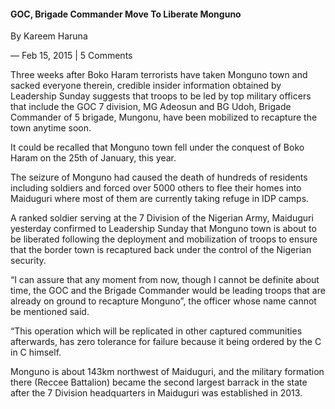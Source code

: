 #### GOC, Brigade Commander Move To Liberate Monguno

By Kareem Haruna

— Feb 15, 2015 | 5 Comments

Three weeks after Boko Haram terrorists have taken Monguno town and sacked everyone therein, credible insider information obtained by Leadership Sunday suggests that troops to be led by top military officers that include the GOC 7 division, MG Adeosun and BG Udoh, Brigade Commander of 5 brigade, Mungonu, have been mobilized to recapture the town anytime soon.

It could be recalled that Monguno town fell under the conquest of Boko Haram on the 25th of January, this year.

The seizure of Monguno had caused the death of hundreds of residents including soldiers and forced over 5000 others to flee their homes into Maiduguri where most of them are currently taking refuge in IDP camps.

A ranked soldier serving at the 7 Division of the Nigerian Army, Maiduguri yesterday confirmed to Leadership Sunday that Monguno town is about to be liberated following the deployment and mobilization of troops to ensure that the border town is recaptured back under the control of the Nigerian security.

“I can assure that any moment from now, though I cannot be definite about time, the GOC and the Brigade Commander would be leading troops that are already on ground to recapture Monguno”, the officer whose name cannot be mentioned said.

“This operation which will be replicated in other captured communities afterwards, has zero tolerance for failure because it being ordered by the C in C himself.

Monguno is about 143km northwest of Maiduguri, and the military formation there \(Reccee Battalion\) became the second largest barrack in the state after the 7 Division headquarters in Maiduguri was established in 2013.
